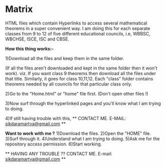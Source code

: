 # Matrix
HTML files which contain Hyperlinks to access several mathematical theorems in a super convenient way.
I am doing this for each separate classes from 9 to 12 of five different educational councils, i.e, WBBSC, WBCHSE, ISCE, ISC and CBSE.

**How this thing works:-**

1)Download all the files and keep them in the same folder.

(If all the files aren't downloaded and kept in the same folder then it won't work).
viz. If you want class 9 theorems then download all the files under that title. Similarly, it goes for class 10,11,12.
Each "class" folder contains theorems needed by all councils for that particular class only. 

2)Go to the "Home.html" or "home" file first. (Don't open other files !)

3)Now surf through the hyperlinked pages and you'll know what I am trying to doing.

4)If still having trouble with this, ** CONTACT ME. E-MAIL: sikdaramartya@gmail.com **


**Want to work with me ?**
1)Download the files. 
2)Open the "HOME" file. 
3)Surf through it.
4)Understand what I am trying to doing.
5)Ask me for the repository access permission.
6)Start working.

** HAVING ANY TROUBLE ?? CONTACT ME. E-mail: sikdaramartya@gmail.com **
